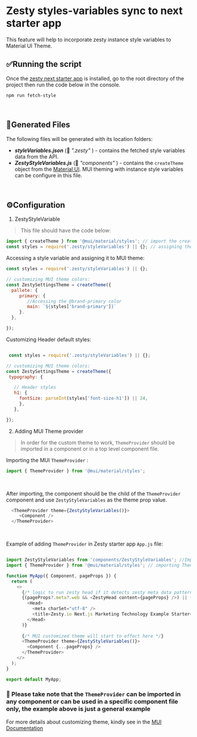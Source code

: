 # Zesty styles-variables sync to next starter app

This feature will help to incorporate zesty instance style variables to Material UI Theme.

## ✅Running the script
 Once the [zesty next starter app](https://github.com/zesty-io/nextjs-starter) is installed, go to the root directory of the project then run the code below in the console.

```
npm run fetch-style
```

<br>

## 📃Generated Files
The following files will be generated with its location folders:
  * **_styleVariables.json_** (📁 _".zesty"_ ) - contains the fetched style variables data from the API.
  * _**ZestyStyleVariables.js**_ (📁 _"components"_ ) - contains the `createTheme` object from the [Material UI](https://mui.com/material-ui/customization/theming/). MUI theming with instance style variables can be configure in this file.
<br>

## ⚙️Configuration 
1. ZestyStyleVariable <br>
  > This file should have the code below:
   
   ```javascript
   import { createTheme } from '@mui/material/styles'; // import the createTheme from MUI
   const styles = require('.zesty/styleVariables') || {}; // assigning the styleVariables.json to the "styles" variable
   ```
   
   Accessing a style variable and assigning it to MUI theme:
   
   ```javascript
   const styles = require('.zesty/styleVariables') || {};
   
   // customizing MUI theme colors:
   const ZestySettingsTheme = createTheme({
     pallete: {
        primary: {
           //Accessing the @brand-primary color 
           main: `${styles['brand-primary']}`
        }.
     },
   
   });
   ```
   
   Customizing Header default styles:
   
   ```javascript
   
    const styles = require('.zesty/styleVariables') || {};
   
   // customizing MUI theme colors:
   const ZestySettingsTheme = createTheme({
    typography: {

      // Header styles
      h1: {
        fontSize: parseInt(styles['font-size-h1']) || 24,
        },
      },
   
   });
   
   ```
2. Adding MUI Theme provider
> In order for the custom theme to work, `ThemeProvider` should be imported in a component or in a top level component file.

Importing the MUI `ThemeProvider` :

```javascript
import { ThemeProvider } from '@mui/material/styles';

```
<br>

After importing, the component should be the child of the `ThemeProvider` component and use `ZestyStyleVariables` as the theme prop value.

```javascript
  <ThemeProvider theme={ZestyStyleVariables()}>  
     <Component />
  </ThemeProvider>

```

<br>

Example of adding `ThemeProvider` in Zesty starter app `App.js` file:

```javascript

import ZestyStyleVariables from 'components/ZestyStyleVariables'; //Importing the custom theme config from the ZestyStyleVariables.js
import { ThemeProvider } from '@mui/material/styles'; // importing ThemeProvider from MUI styles

function MyApp({ Component, pageProps }) {
  return (
    <>
      {/* logic to run zesty head if it detects zesty meta data patterns in props, else load alternate head for you to edit */}
      {(pageProps?.meta?.web && <ZestyHead content={pageProps} />) || (
        <Head>
          <meta charSet="utf-8" />
          <title>Zesty.io Next.js Marketing Technology Example Starter</title>
        </Head>
      )}
      
      {/* MUI customized theme will start to effect here */}
      <ThemeProvider theme={ZestyStyleVariables()}>  
        <Component {...pageProps} />
      </ThemeProvider>
    </>
  );
}

export default MyApp;

```

### 📝 Please take note that the `ThemeProvider` can be imported in any component or can be used in a specific component file only, the example above is just a general example
   
For more details about customizing theme, kindly see in the [MUI Documentation](https://mui.com/material-ui/customization/theming/)

